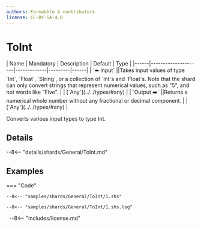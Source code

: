 ```yaml
---
authors: Formabble & contributors
license: CC-BY-SA-4.0
---
```



# ToInt

<div class="sh-parameters" markdown="1">
| Name | Mandatory | Description | Default | Type |
|------|---------------------|-------------|---------|------|
| `⬅️ Input` ||Takes input values of type `Int`, `Float`, `String`, or a collection  of `Int`s and `Float`s. Note that the shard can only convert strings that represent numerical values, such as "5", and not words like "Five". | | [`Any`](../../types/#any) |
| `Output ➡️` ||Returns a numerical whole number without any fractional or decimal component. | | [`Any`](../../types/#any) |

</div>

Converts various input types to type Int.

## Details

--8<-- "details/shards/General/ToInt.md"


## Examples

=== "Code"

  ```x86asm linenums="1"
  --8<-- "samples/shards/General/ToInt/1.shs"
  ```

  ```
  --8<-- "samples/shards/General/ToInt/1.shs.log"
  ```
&nbsp;
--8<-- "includes/license.md"

